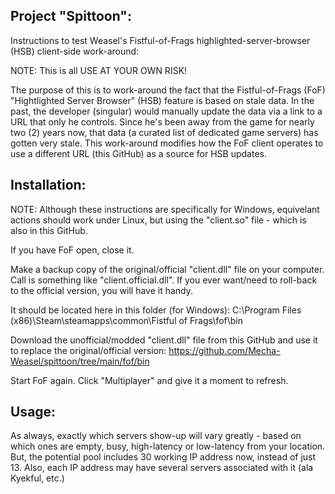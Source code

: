 Project "Spittoon":
------------------

Instructions to test Weasel's Fistful-of-Frags highlighted-server-browser (HSB) client-side work-around:

NOTE: This is all USE AT YOUR OWN RISK!

The purpose of this is to work-around the fact that the Fistful-of-Frags (FoF) "Hightlighted Server Browser" (HSB) feature is based on stale data.
In the past, the developer (singular) would manually update the data via a link to a URL that only he controls.
Since he's been away from the game for nearly two (2) years now, that data (a curated list of dedicated game servers) has gotten very stale.
This work-around modifies how the FoF client operates to use a different URL (this GitHub) as a source for HSB updates.

Installation:
------------

NOTE: Although these instructions are specifically for Windows, equivelant actions should work under Linux, but using the "client.so" file - which is also in this GitHub.

If you have FoF open, close it.

Make a backup copy of the original/official "client.dll" file on your computer.
Call is something like "client.official.dll".
If you ever want/need to roll-back to the official version, you will have it handy.

It should be located here in this folder (for Windows):
C:\Program Files (x86)\Steam\steamapps\common\Fistful of Frags\fof\bin

Download the unofficial/modded "client.dll" file from this GitHub and use it to replace the original/official version:
https://github.com/Mecha-Weasel/spittoon/tree/main/fof/bin

Start FoF again.
Click "Multiplayer" and give it a moment to refresh.

Usage:
-----

As always, exactly which servers show-up will vary greatly - based on which ones are empty, busy, high-latency or low-latency from your location.
But, the potential pool includes 30 working IP address now, instead of just 13.
Also, each IP address may have several servers associated with it (ala Kyekful, etc.)

